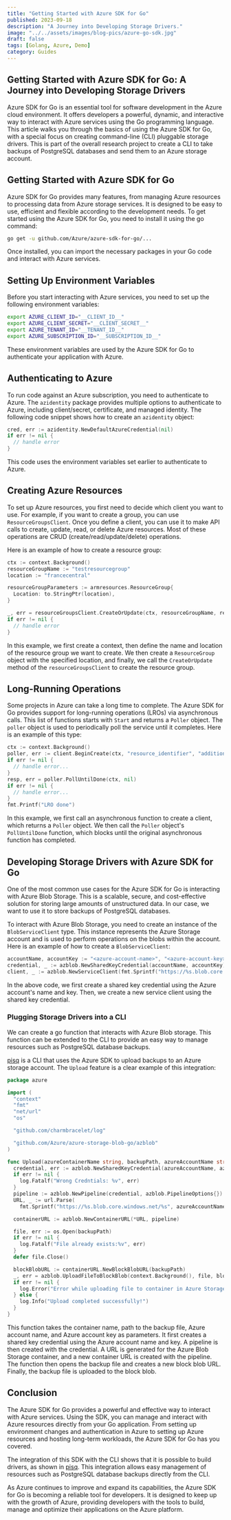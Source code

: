 ```yaml
---
title: "Getting Started with Azure SDK for Go"
published: 2023-09-18
description: "A Journey into Developing Storage Drivers."
image: "../../assets/images/blog-pics/azure-go-sdk.jpg"
draft: false
tags: [Golang, Azure, Demo]
category: Guides
---
```


## Getting Started with Azure SDK for Go: A Journey into Developing Storage Drivers

Azure SDK for Go is an essential tool for software development in the Azure cloud environment. It offers developers a powerful, dynamic, and interactive way to interact with Azure services using the Go programming language. This article walks you through the basics of using the Azure SDK for Go, with a special focus on creating command-line (CLI) pluggable storage drivers. This is part of the overall research project to create a CLI to take backups of PostgreSQL databases and send them to an Azure storage account.

## Getting Started with Azure SDK for Go

Azure SDK for Go provides many features, from managing Azure resources to processing data from Azure storage services. It is designed to be easy to use, efficient and flexible according to the development needs. To get started using the Azure SDK for Go, you need to install it using the go command:

```sh
go get -u github.com/Azure/azure-sdk-for-go/...
```

Once installed, you can import the necessary packages in your Go code and interact with Azure services.

## Setting Up Environment Variables

Before you start interacting with Azure services, you need to set up the following environment variables:

```sh
export AZURE_CLIENT_ID="__CLIENT_ID__"
export AZURE_CLIENT_SECRET="__CLIENT_SECRET__"
export AZURE_TENANT_ID="__TENANT_ID__"
export AZURE_SUBSCRIPTION_ID="__SUBSCRIPTION_ID__"
```

These environment variables are used by the Azure SDK for Go to authenticate your application with Azure.

## Authenticating to Azure

To run code against an Azure subscription, you need to authenticate to Azure. The `azidentity` package provides multiple options to authenticate to Azure, including client/secret, certificate, and managed identity. The following code snippet shows how to create an `azidentity` object:

```go
cred, err := azidentity.NewDefaultAzureCredential(nil)
if err != nil {
  // handle error
}
```

This code uses the environment variables set earlier to authenticate to Azure.

## Creating Azure Resources

To set up Azure resources, you first need to decide which client you want to use. For example, if you want to create a group, you can use `ResourceGroupsClient`. Once you define a client, you can use it to make API calls to create, update, read, or delete Azure resources. Most of these operations are CRUD (create/read/update/delete) operations.

Here is an example of how to create a resource group:

```go
ctx := context.Background()
resourceGroupName := "testresourcegroup"
location := "francecentral"

resourceGroupParameters := armresources.ResourceGroup{
  Location: to.StringPtr(location),
}

_, err = resourceGroupsClient.CreateOrUpdate(ctx, resourceGroupName, resourceGroupParameters, nil)
if err != nil {
  // handle error
}
```

In this example, we first create a context, then define the name and location of the resource group we want to create. We then create a `ResourceGroup` object with the specified location, and finally, we call the `CreateOrUpdate` method of the `resourceGroupsClient` to create the resource group.

## Long-Running Operations

Some projects in Azure can take a long time to complete. The Azure SDK for Go provides support for long-running operations (LROs) via asynchronous calls. This list of functions starts with `Start` and returns a `Poller` object. The `poller` object is used to periodically poll the service until it completes. Here is an example of this type:

```go
ctx := context.Background()
poller, err := client.BeginCreate(ctx, "resource_identifier", "additional_parameter")
if err != nil {
  // handle error...
}
resp, err = poller.PollUntilDone(ctx, nil)
if err != nil {
  // handle error...
}
fmt.Printf("LRO done")
```

In this example, we first call an asynchronous function to create a client, which returns a `Poller` object. We then call the `Poller` object's `PollUntilDone` function, which blocks until the original asynchronous function has completed.

## Developing Storage Drivers with Azure SDK for Go

One of the most common use cases for the Azure SDK for Go is interacting with Azure Blob Storage. This is a scalable, secure, and cost-effective solution for storing large amounts of unstructured data. In our case, we want to use it to store backups of PostgreSQL databases.

To interact with Azure Blob Storage, you need to create an instance of the `BlobServiceClient` type. This instance represents the Azure Storage account and is used to perform operations on the blobs within the account. Here is an example of how to create a `BlobServiceClient`:

```go
accountName, accountKey := "<azure-account-name>", "<azure-account-key>"
credential, _ := azblob.NewSharedKeyCredential(accountName, accountKey)
client, _ := azblob.NewServiceClient(fmt.Sprintf("https://%s.blob.core.windows.net/", accountName), credential, nil)
```

In the above code, we first create a shared key credential using the Azure account's name and key. Then, we create a new service client using the shared key credential.

### Plugging Storage Drivers into a CLI

We can create a go function that interacts with Azure Blob storage. This function can be extended to the CLI to provide an easy way to manage resources such as PostgreSQL database backups.

[pisq](https://github.com/muandane/pisq) is a CLI that uses the Azure SDK to upload backups to an Azure storage account. The `Upload` feature is a clear example of this integration:

```go
package azure

import (
  "context"
  "fmt"
  "net/url"
  "os"

  "github.com/charmbracelet/log"

  "github.com/Azure/azure-storage-blob-go/azblob"
)

func Upload(azureContainerName string, backupPath, azureAccountName string, azureAccountKey string) {
  credential, err := azblob.NewSharedKeyCredential(azureAccountName, azureAccountKey)
  if err != nil {
    log.Fatalf("Wrong Credntials: %v", err)
  }
  pipeline := azblob.NewPipeline(credential, azblob.PipelineOptions{})
  URL, _ := url.Parse(
    fmt.Sprintf("https://%s.blob.core.windows.net/%s", azureAccountName, azureContainerName))

  containerURL := azblob.NewContainerURL(*URL, pipeline)

  file, err := os.Open(backupPath)
  if err != nil {
    log.Fatalf("File already exists:%v", err)
  }
  defer file.Close()

  blockBlobURL := containerURL.NewBlockBlobURL(backupPath)
  _, err = azblob.UploadFileToBlockBlob(context.Background(), file, blockBlobURL, azblob.UploadToBlockBlobOptions{})
  if err != nil {
    log.Error("Error while uploading file to container in Azure Storage account", err)
  } else {
    log.Info("Upload completed successfully!")
  }
}
```

This function takes the container name, path to the backup file, Azure account name, and Azure account key as parameters. It first creates a shared key credential using the Azure account name and key. A pipeline is then created with the credential. A URL is generated for the Azure Blob Storage container, and a new container URL is created with the pipeline. The function then opens the backup file and creates a new block blob URL. Finally, the backup file is uploaded to the block blob.

## Conclusion

The Azure SDK for Go provides a powerful and effective way to interact with Azure services. Using the SDK, you can manage and interact with Azure resources directly from your Go application. From setting up environment changes and authentication in Azure to setting up Azure resources and hosting long-term workloads, the Azure SDK for Go has you covered.

The integration of this SDK with the CLI shows that it is possible to build drivers, as shown in [pisq](https://github.com/muandane/pisq). This integration allows easy management of resources such as PostgreSQL database backups directly from the CLI.

As Azure continues to improve and expand its capabilities, the Azure SDK for Go is becoming a reliable tool for developers. It is designed to keep up with the growth of Azure, providing developers with the tools to build, manage and optimize their applications on the Azure platform.

